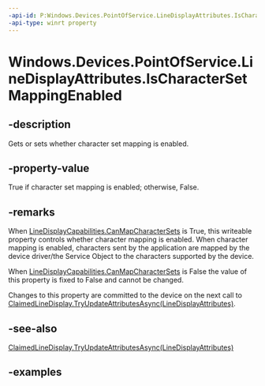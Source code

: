 ```yaml
---
-api-id: P:Windows.Devices.PointOfService.LineDisplayAttributes.IsCharacterSetMappingEnabled
-api-type: winrt property
---
```


<!-- Property syntax.
public bool IsCharacterSetMappingEnabled { get;  set; }
-->

# Windows.Devices.PointOfService.LineDisplayAttributes.IsCharacterSetMappingEnabled

## -description
Gets or sets whether character set mapping is enabled.

## -property-value
True if character set mapping is enabled; otherwise, False.

## -remarks
When [LineDisplayCapabilities.CanMapCharacterSets](linedisplaycapabilities_canmapcharactersets.md) is True, this writeable property controls whether character mapping is enabled. When character mapping is enabled, characters sent by the application are mapped by the device driver/the Service Object to the characters supported by the device.

When [LineDisplayCapabilities.CanMapCharacterSets](linedisplaycapabilities_canmapcharactersets.md) is False the value of this property is fixed to False and cannot be changed.

Changes to this property are committed to the device on the next call to [ClaimedLineDisplay.TryUpdateAttributesAsync(LineDisplayAttributes)](claimedlinedisplay_tryupdateattributesasync_1303674463.md).

## -see-also
[ClaimedLineDisplay.TryUpdateAttributesAsync(LineDisplayAttributes)](claimedlinedisplay_tryupdateattributesasync_1303674463.md)

## -examples

